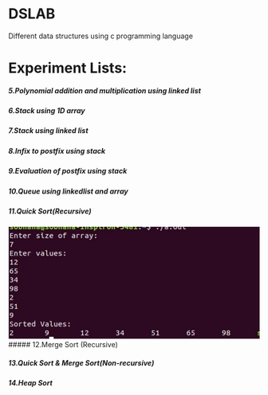 # DSLAB 
Different data structures using c programming language 
# Experiment Lists: 
##### 5.Polynomial addition and multiplication using linked list  


##### 6.Stack using 1D array 

##### 7.Stack using linked list 

##### 8.Infix to postfix using stack  

##### 9.Evaluation of postfix using stack
 
##### 10.Queue using linkedlist and array 

##### 11.Quick Sort(Recursive) 
<img src="Exp_11/IMG-20220307-WA0000.jpg">
##### 12.Merge Sort (Recursive) 

##### 13.Quick Sort & Merge Sort(Non-recursive) 
 
##### 14.Heap Sort
